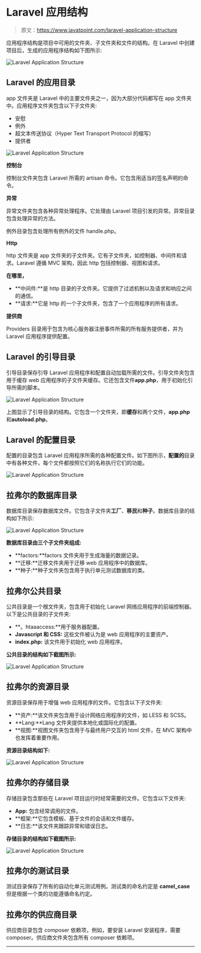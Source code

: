 # Laravel 应用结构

> 原文：<https://www.javatpoint.com/laravel-application-structure>

应用程序结构是项目中可用的文件夹、子文件夹和文件的结构。在 Laravel 中创建项目后，生成的应用程序结构如下图所示:

![Laravel Application Structure](img/09f8f57ec8ab0dbd55706838485c561c.png)

## Laravel 的应用目录

app 文件夹是 Laravel 中的主要文件夹之一，因为大部分代码都写在 app 文件夹中。应用程序文件夹包含以下子文件夹:

*   安慰
*   例外
*   超文本传送协议（Hyper Text Transport Protocol 的缩写）
*   提供者

![Laravel Application Structure](img/6dc0eec598e85b3325d29496b64c9dda.png)

**控制台**

控制台文件夹包含 Laravel 所需的 artisan 命令。它包含用适当的签名声明的命令。

**异常**

异常文件夹包含各种异常处理程序。它处理由 Laravel 项目引发的异常。异常目录包含处理异常的方法。

例外目录包含处理所有例外的文件 handle.php。

**Http**

http 文件夹是 app 文件夹的子文件夹。它有子文件夹，如控制器、中间件和请求。Laravel 遵循 MVC 架构，因此 http 包括控制器、视图和请求。

**在哪里，**

*   **中间件:**是 http 目录的子文件夹。它提供了过滤机制以及请求和响应之间的通信。
*   **请求:**它是 http 的一个子文件夹，包含了一个应用程序的所有请求。

**提供商**

Providers 目录用于包含为核心服务器注册事件所需的所有服务提供者，并为 Laravel 应用程序提供配置。

## Laravel 的引导目录

引导目录保存引导 Laravel 应用程序和配置自动加载所需的文件。引导文件夹包含用于缓存 web 应用程序的子文件夹缓存。它还包含文件**app.php**，用于初始化引导所需的脚本。

![Laravel Application Structure](img/30fe230b227a2cc24c9c18484b460fe8.png)

上图显示了引导目录的结构。它包含一个文件夹，即**缓存**和两个文件，**app.php**和**autoload.php**。

## Laravel 的配置目录

配置的目录包含 Laravel 应用程序所需的各种配置文件。如下图所示，**配置的**目录中有各种文件，每个文件都按照它们的名称执行它们的功能。

![Laravel Application Structure](img/f1159258839eba14594e1e9464777474.png)

## 拉弗尔的数据库目录

数据库目录保存数据库文件。它包含子文件夹**工厂**、**移民**和**种子**。数据库目录的结构如下所示:

![Laravel Application Structure](img/e24f604577b19bbd19445a77a61feb69.png)

**数据库目录由三个子文件夹组成:**

*   **factors:**factors 文件夹用于生成海量的数据记录。
*   **迁移:**迁移文件夹用于迁移 web 应用程序中的数据库。
*   **种子:**种子文件夹包含用于执行单元测试数据库的类。

## 拉弗尔公共目录

公共目录是一个根文件夹，包含用于初始化 Laravel 网络应用程序的前端控制器。以下是公共目录的子文件夹:

*   **。htaaaccess:**用于服务器配置。
*   **Javascript 和 CSS:** 这些文件被认为是 web 应用程序的主要资产。
*   **index.php:** 该文件用于初始化 web 应用程序。

**公共目录的结构如下截图所示:**

![Laravel Application Structure](img/6d64c898889560c8c5194bda2c550ba2.png)

## 拉弗尔的资源目录

资源目录保存用于增强 web 应用程序的文件。它包含以下子文件夹:

*   **资产:**该文件夹包含用于设计网络应用程序的文件，如 LESS 和 SCSS。
*   **Lang:**Lang 文件夹提供本地化或国际化的配置。
*   **视图:**视图文件夹包含用于与最终用户交互的 html 文件，在 MVC 架构中也发挥着重要作用。

**资源目录结构如下:**

![Laravel Application Structure](img/0ddd65aa827d23f00582e90f2c1266e7.png)

## 拉弗尔的存储目录

存储目录包含那些在 Laravel 项目运行时经常需要的文件。它包含以下文件夹:

*   **App:** 包含经常调用的文件。
*   **框架:**它包含模板、基于文件的会话和文件缓存。
*   **日志:**该文件夹跟踪异常和错误日志。

**存储目录的结构如下截图所示:**

![Laravel Application Structure](img/7ac104e719edcf93ec36730fceb4aecf.png)

## 拉弗尔的测试目录

测试目录保存了所有的自动化单元测试用例。测试类的命名约定是 **camel_case** 但是根据一个类的功能遵循命名约定。

## 拉弗尔的供应商目录

供应商目录包含 composer 依赖项，例如，要安装 Laravel 安装程序，需要 composer。供应商文件夹包含所有 composer 依赖项。

* * *